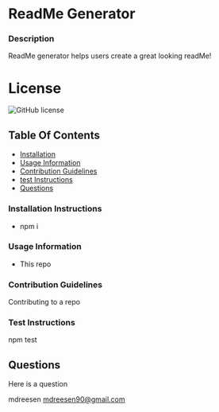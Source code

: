 
# ReadMe Generator

 ### Description
ReadMe generator helps users create a great looking readMe!

# License
![GitHub license](https://img.shields.io/badge/license-Apache-blue.svg)

## Table Of Contents
* [Installation](#installation)
* [Usage Information](#usage)
* [Contribution Guidelines](#contribution)
* [test Instructions](#tests)
* [Questions](#Questions)




### Installation Instructions
* npm i

### Usage Information
* This repo

### Contribution Guidelines
Contributing to a repo

### Test Instructions
npm test

## Questions
Here is a question

mdreesen
mdreesen90@gmail.com
